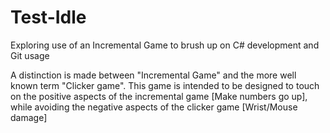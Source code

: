 # Test-Idle
Exploring use of an Incremental Game to brush up on C# development and Git usage

A distinction is made between "Incremental Game" and the more well known term "Clicker game".
This game is intended to be designed to touch on the positive aspects of the incremental game [Make numbers go up], while avoiding the negative aspects of the clicker game [Wrist/Mouse damage]
